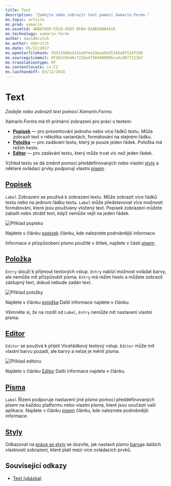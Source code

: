 ```yaml
---
title: Text
description: "Zadejte nebo zobrazit text pomocí Xamarin.Forms."
ms.topic: article
ms.prod: xamarin
ms.assetid: 4DBA7689-E5C8-4583-8FB4-02AB208B4416
ms.technology: xamarin-forms
author: davidbritch
ms.author: dabritch
ms.date: 05/22/2017
ms.openlocfilehash: 55d13589e4241e9f4e29aea9a55346a8f514f208
ms.sourcegitcommit: 0fdb243b46cf21be47584900805cadcd077121bf
ms.translationtype: MT
ms.contentlocale: cs-CZ
ms.lasthandoff: 03/12/2018
---
```

# <a name="text"></a>Text

_Zadejte nebo zobrazit text pomocí Xamarin.Forms._

Xamarin.Forms má tři primární zobrazení pro práci s textem:

- **[Popisek](#Label)**  &mdash; pro prezentování jednoho nebo více řádků textu. Může zobrazit text v několika variantách, formátování na stejném řádku.
- **[Položka](#Entry)**  &mdash; pro zadávání textu, který je pouze jeden řádek. Položka má režim heslo.
- **[Editor](#Editor)**  &mdash; pro zadávání textu, který může trvat víc než jeden řádek.

Vzhled textu se dá změnit pomocí předdefinovaných nebo vlastní [styly](#Styles) a některé ovládací prvky podporují vlastní [písem](#Fonts).

<a name="Label" />

## <a name="labellabelmd"></a>[Popisek](label.md)

`Label` Zobrazení se používá k zobrazení textu. Může zobrazit více řádků textu nebo na jednom řádku textu. `Label` může představovat více možnosti formátování, které jsou používány vložený text. Popisek zobrazení můžete zabalit nebo zkrátit text, když nemůže vejít na jeden řádek.

![](images/label.png "Příklad popisku")

Najdete v článku [popisek](label.md) článku, kde naleznete podrobnější informace.

Informace o přizpůsobení písmo použité v štítek, najdete v části [písem](fonts.md).

<a name="Entry" />

## <a name="entryentrymd"></a>[Položka](entry.md)

`Entry` slouží k přijmout textových vstup. `Entry` nabízí možnost ovládat barvy, ale nemůže mít přizpůsobit písma. `Entry` má režim heslo a můžete zobrazit zástupný text, dokud nebude zadán text.

![](images/entry.png "Příklad položky")

Najdete v článku [položka](entry.md) Další informace najdete v článku.

Všimněte si, že na rozdíl od `Label`, `Entry` nemůže mít nastavení vlastní písma.

<a name="Editor" />

## <a name="editoreditormd"></a>[Editor](editor.md)

`Editor` se používá k přijetí Víceřádkový textový vstup. `Editor` může mít vlastní barvu pozadí, ale barvy a nelze je měnit písma.

![](images/editor.png "Příklad editoru")

Najdete v článku [Editor](editor.md) Další informace najdete v článku.

<a name="Fonts" />

## <a name="fontsfontsmd"></a>[Písma](fonts.md)

`Label` Řízení podporuje nastavení jiné písmo pomocí předdefinovaných písem na každou platformu nebo vlastní písma, které jsou součástí vaší aplikace. Najdete v článku [písem](fonts.md) článku, kde naleznete podrobnější informace.

<a name="Styles" />

## <a name="stylesstylesmd"></a>[Styly](styles.md)

Odkazovat na [práce se styly](~/xamarin-forms/user-interface/styles/index.md) se dozvíte, jak nastavit písmo [barva](~/xamarin-forms/user-interface/colors.md)a dalších vlastností zobrazení, které platí mezi více ovládacích prvků.



## <a name="related-links"></a>Související odkazy

- [Text (ukázka)](https://developer.xamarin.com/samples/xamarin-forms/UserInterface/Text)
